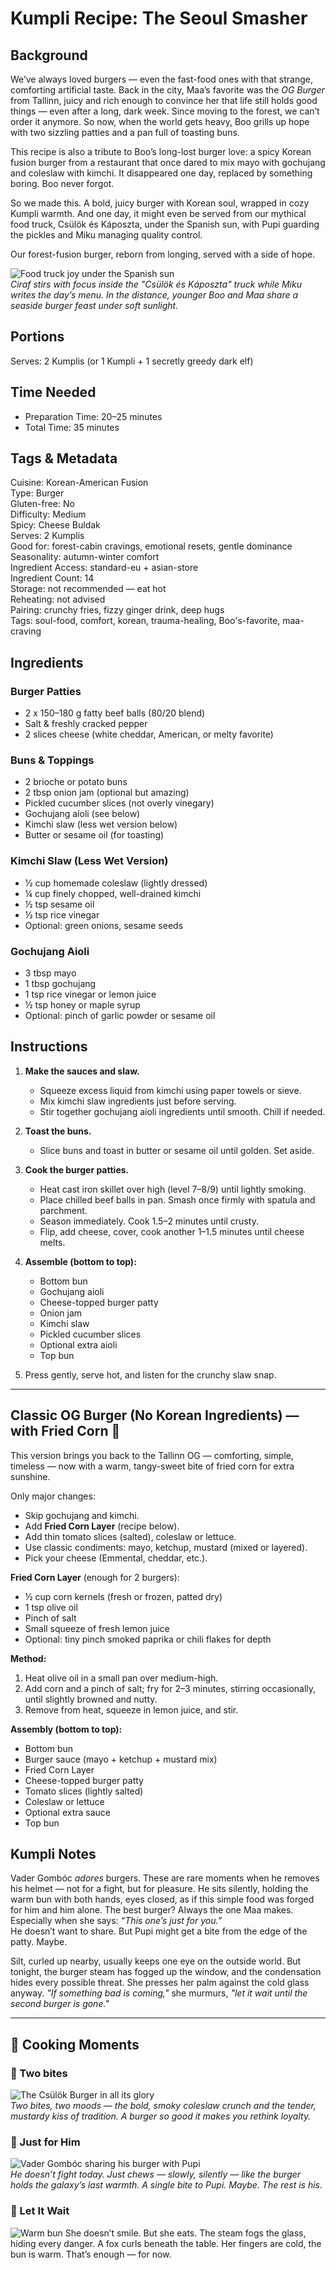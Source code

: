 # Kumpli Recipe: The Seoul Smasher

## Background
We’ve always loved burgers — even the fast-food ones with that strange, comforting artificial taste. Back in the city, Maa’s favorite was the *OG Burger* from Tallinn, juicy and rich enough to convince her that life still holds good things — even after a long, dark week. Since moving to the forest, we can’t order it anymore. So now, when the world gets heavy, Boo grills up hope with two sizzling patties and a pan full of toasting buns.

This recipe is also a tribute to Boo’s long-lost burger love: a spicy Korean fusion burger from a restaurant that once dared to mix mayo with gochujang and coleslaw with kimchi. It disappeared one day, replaced by something boring. Boo never forgot.

So we made this. A bold, juicy burger with Korean soul, wrapped in cozy Kumpli warmth. And one day, it might even be served from our mythical food truck, Csülök és Káposzta, under the Spanish sun, with Pupi guarding the pickles and Miku managing quality control.

Our forest-fusion burger, reborn from longing, served with a side of hope.

![Food truck joy under the Spanish sun](../images/illustrations/seoul_smasher_truck_scene.png)  
*Ciraf stirs with focus inside the "Csülök és Káposzta" truck while Miku writes the day’s menu. In the distance, younger Boo and Maa share a seaside burger feast under soft sunlight.*


## Portions
Serves: 2 Kumplis (or 1 Kumpli + 1 secretly greedy dark elf)

## Time Needed
- Preparation Time: 20–25 minutes
- Total Time: 35 minutes

## Tags & Metadata
Cuisine: Korean-American Fusion  
Type: Burger  
Gluten-free: No  
Difficulty: Medium  
Spicy: Cheese Buldak  
Serves: 2 Kumplis  
Good for: forest-cabin cravings, emotional resets, gentle dominance  
Seasonality: autumn-winter comfort  
Ingredient Access: standard-eu + asian-store  
Ingredient Count: 14  
Storage: not recommended — eat hot  
Reheating: not advised  
Pairing: crunchy fries, fizzy ginger drink, deep hugs  
Tags: soul-food, comfort, korean, trauma-healing, Boo's-favorite, maa-craving

## Ingredients

### Burger Patties
- 2 x 150–180 g fatty beef balls (80/20 blend)
- Salt & freshly cracked pepper
- 2 slices cheese (white cheddar, American, or melty favorite)

### Buns & Toppings
- 2 brioche or potato buns
- 2 tbsp onion jam (optional but amazing)
- Pickled cucumber slices (not overly vinegary)
- Gochujang aioli (see below)
- Kimchi slaw (less wet version below)
- Butter or sesame oil (for toasting)

### Kimchi Slaw (Less Wet Version)
- ½ cup homemade coleslaw (lightly dressed)
- ¼ cup finely chopped, well-drained kimchi
- ½ tsp sesame oil
- ½ tsp rice vinegar
- Optional: green onions, sesame seeds

### Gochujang Aioli
- 3 tbsp mayo
- 1 tbsp gochujang
- 1 tsp rice vinegar or lemon juice
- ½ tsp honey or maple syrup
- Optional: pinch of garlic powder or sesame oil

## Instructions

1. **Make the sauces and slaw.**  
   - Squeeze excess liquid from kimchi using paper towels or sieve.
   - Mix kimchi slaw ingredients just before serving.
   - Stir together gochujang aioli ingredients until smooth. Chill if needed.

2. **Toast the buns.**  
   - Slice buns and toast in butter or sesame oil until golden. Set aside.

3. **Cook the burger patties.**  
   - Heat cast iron skillet over high (level 7–8/9) until lightly smoking.
   - Place chilled beef balls in pan. Smash once firmly with spatula and parchment.
   - Season immediately. Cook 1.5–2 minutes until crusty.
   - Flip, add cheese, cover, cook another 1–1.5 minutes until cheese melts.

4. **Assemble (bottom to top):**
   - Bottom bun  
   - Gochujang aioli  
   - Cheese-topped burger patty  
   - Onion jam  
   - Kimchi slaw  
   - Pickled cucumber slices  
   - Optional extra aioli  
   - Top bun  

5. Press gently, serve hot, and listen for the crunchy slaw snap.

---

## Classic OG Burger (No Korean Ingredients) — with Fried Corn 🌽
This version brings you back to the Tallinn OG — comforting, simple, timeless — now with a warm, tangy-sweet bite of fried corn for extra sunshine.

Only major changes:

* Skip gochujang and kimchi.
* Add **Fried Corn Layer** (recipe below).
* Add thin tomato slices (salted), coleslaw or lettuce.
* Use classic condiments: mayo, ketchup, mustard (mixed or layered).
* Pick your cheese (Emmental, cheddar, etc.).

**Fried Corn Layer** (enough for 2 burgers):

* ½ cup corn kernels (fresh or frozen, patted dry)
* 1 tsp olive oil
* Pinch of salt
* Small squeeze of fresh lemon juice
* Optional: tiny pinch smoked paprika or chili flakes for depth

**Method:**

1. Heat olive oil in a small pan over medium-high.
2. Add corn and a pinch of salt; fry for 2–3 minutes, stirring occasionally, until slightly browned and nutty.
3. Remove from heat, squeeze in lemon juice, and stir.

**Assembly (bottom to top):**

* Bottom bun
* Burger sauce (mayo + ketchup + mustard mix)
* Fried Corn Layer
* Cheese-topped burger patty
* Tomato slices (lightly salted)
* Coleslaw or lettuce
* Optional extra sauce
* Top bun

## Kumpli Notes

Vader Gombóc *adores* burgers. These are rare moments when he removes his helmet — not for a fight, but for pleasure. He sits silently, holding the warm bun with both hands, eyes closed, as if this simple food was forged for him and him alone. The best burger? Always the one Maa makes. Especially when she says: *“This one’s just for you.”*  
He doesn’t want to share. But Pupi might get a bite from the edge of the patty. Maybe.

Silt, curled up nearby, usually keeps one eye on the outside world. But tonight, the burger steam has fogged up the window, and the condensation hides every possible threat. She presses her palm against the cold glass anyway. *"If something bad is coming,"* she murmurs, *"let it wait until the second burger is gone."*

---

## 📸 Cooking Moments

### 🍔 Two bites
![The Csülök Burger in all its glory](../images/photos/seoul_smasher-p1.png)  
*Two bites, two moods — the bold, smoky coleslaw crunch and the tender, mustardy kiss of tradition. A burger so good it makes you rethink loyalty.*


### 🍔 Just for Him  
![Vader Gombóc sharing his burger with Pupi](../images/photos/seoul_smasher-p2.png)  
*He doesn’t fight today. Just chews — slowly, silently — like the burger holds the galaxy’s last warmth. A single bite to Pupi. Maybe. The rest is his.*

### 🍔 Let It Wait
![Warm bun](../images/photos/seoul_smasher-p3.png) 
She doesn’t smile. But she eats. The steam fogs the glass, hiding every danger. A fox curls beneath the table. Her fingers are cold, the bun is warm. That’s enough — for now.